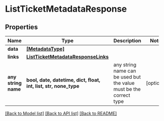 # ListTicketMetadataResponse


## Properties
Name | Type | Description | Notes
------------ | ------------- | ------------- | -------------
**data** | [**[MetadataType]**](MetadataType.md) |  | 
**links** | [**ListTicketMetadataResponseLinks**](ListTicketMetadataResponseLinks.md) |  | 
**any string name** | **bool, date, datetime, dict, float, int, list, str, none_type** | any string name can be used but the value must be the correct type | [optional]

[[Back to Model list]](../README.md#documentation-for-models) [[Back to API list]](../README.md#documentation-for-api-endpoints) [[Back to README]](../README.md)


